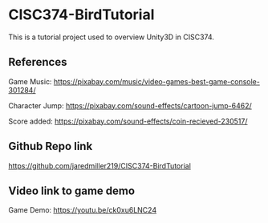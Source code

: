 # CISC374-BirdTutorial

This is a tutorial project used to overview Unity3D in CISC374.

## References

Game Music: <https://pixabay.com/music/video-games-best-game-console-301284/>

Character Jump: <https://pixabay.com/sound-effects/cartoon-jump-6462/>

Score added: <https://pixabay.com/sound-effects/coin-recieved-230517/>

## Github Repo link

<https://github.com/jaredmiller219/CISC374-BirdTutorial>

## Video link to game demo

Game Demo: <https://youtu.be/ck0xu6LNC24>
